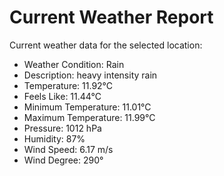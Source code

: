 # Current Weather Report
Current weather data for the selected location:
- Weather Condition: Rain
- Description: heavy intensity rain
- Temperature: 11.92°C
- Feels Like: 11.44°C
- Minimum Temperature: 11.01°C
- Maximum Temperature: 11.99°C
- Pressure: 1012 hPa
- Humidity: 87%
- Wind Speed: 6.17 m/s
- Wind Degree: 290°

